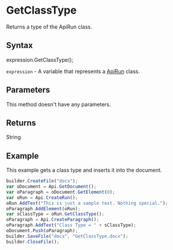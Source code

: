 # GetClassType

Returns a type of the ApiRun class.

## Syntax

expression.GetClassType();

`expression` - A variable that represents a [ApiRun](../ApiRun.md) class.

## Parameters

This method doesn't have any parameters.

## Returns

String

## Example

This example gets a class type and inserts it into the document.

```javascript
builder.CreateFile("docx");
var oDocument = Api.GetDocument();
var oParagraph = oDocument.GetElement(0);
var oRun = Api.CreateRun();
oRun.AddText("This is just a sample text. Nothing special.");
oParagraph.AddElement(oRun);
var sClassType = oRun.GetClassType();
oParagraph = Api.CreateParagraph();
oParagraph.AddText("Class Type = " + sClassType);
oDocument.Push(oParagraph);
builder.SaveFile("docx", "GetClassType.docx");
builder.CloseFile();
```